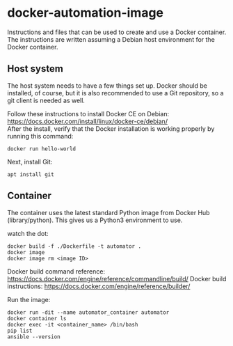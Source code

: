 # docker-automation-image

Instructions and files that can be used to create and use a Docker container. The instructions are written assuming a Debian host environment for the Docker container. 

## Host system
The host system needs to have a few things set up. Docker should be installed, of course, but it is also recommended to use a Git repository, so a git client is needed as well.

Follow these instructions to install Docker CE on Debian: https://docs.docker.com/install/linux/docker-ce/debian/  
After the install, verify that the Docker installation is working properly by running this command:
~~~
docker run hello-world
~~~

Next, install Git:
~~~
apt install git
~~~


## Container
The container uses the latest standard Python image from Docker Hub (library/python). This gives us a Python3 environment to use. 

watch the dot:
~~~
docker build -f ./Dockerfile -t automator .
docker image
docker image rm <image ID>
~~~


Docker build command reference: https://docs.docker.com/engine/reference/commandline/build/
Docker build instructions: https://docs.docker.com/engine/reference/builder/

Run the image:
~~~
docker run -dit --name automator_container automator
docker container ls
docker exec -it <container_name> /bin/bash
pip list
ansible --version
~~~
